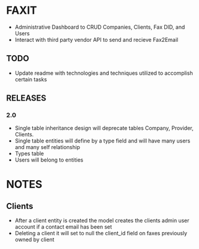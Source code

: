
# FAXIT
- Administrative Dashboard to CRUD Companies, Clients, Fax DID, and Users
- Interact with third party vendor API to send and recieve Fax2Email

## TODO
- Update readme with technologies and techniques utilized to accomplish certain tasks 


## RELEASES
### 2.0
- Single table inheritance design will deprecate tables Company, Provider, Clients.
- Single table entities will define by a type field and will have many users and many self relationship
- Types table
- Users will belong to entities


# NOTES
## Clients
- After a client entity is created the model creates the clients admin user account if a contact email has been set
- Deleting a client it will set to null the client_id field on faxes previously owned by client